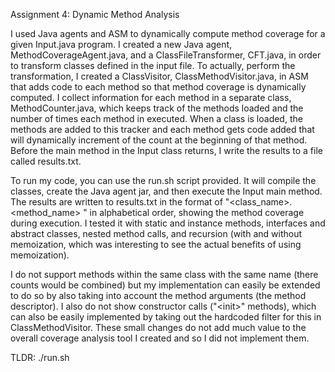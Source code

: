 Assignment 4: Dynamic Method Analysis

I used Java agents and ASM to dynamically compute method coverage for a given Input.java program. I created a new Java agent, MethodCoverageAgent.java, and a ClassFileTransformer, CFT.java, in order to transform classes defined in the input file. To actually, perform the transformation, I created a ClassVisitor, ClassMethodVisitor.java, in ASM that adds code to each method so that method coverage is dynamically computed. I collect information for each method in a separate class, MethodCounter.java, which keeps track of the methods loaded and the number of times each method in executed. When a class is loaded, the methods are added to this tracker and each method gets code added that will dynamically increment of the count at the beginning of that method. Before the main method in the Input class returns, I write the results to a file called results.txt.

To run my code, you can use the run.sh script provided. It will compile the classes, create the Java agent jar, and then execute the Input main method. The results are written to results.txt in the format of "<class_name>.<method_name> <COUNT>" in alphabetical order, showing the method coverage during execution. I tested it with static and instance methods, interfaces and abstract classes, nested method calls, and recursion (with and without memoization, which was interesting to see the actual benefits of using memoization).

I do not support methods within the same class with the same name (there counts would be combined) but my implementation can easily be extended to do so by also taking into account the method arguments (the method descriptor). I also do not show constructor calls ("\<init\>" methods), which can also be easily implemented by taking out the hardcoded filter for this in ClassMethodVisitor. These small changes do not add much value to the overall coverage analysis tool I created and so I did not implement them.

TLDR: ./run.sh
